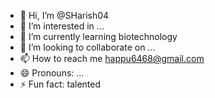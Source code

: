 - 👋 Hi, I’m @SHarish04
- 👀 I’m interested in ...
- 🌱 I’m currently learning biotechnology
- 💞️ I’m looking to collaborate on ...
- 📫 How to reach me happu6468@gmail.com
- 😄 Pronouns: ...
- ⚡ Fun fact: talented

<!---
SHarish04/SHarish04 is a ✨ special ✨ repository because its `README.md` (this file) appears on your GitHub profile.
You can click the Preview link to take a look at your changes.
--->
